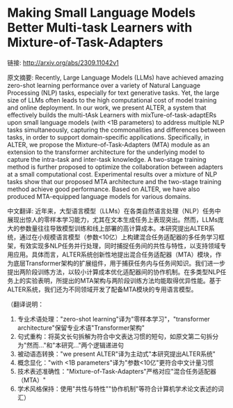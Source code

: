 # Making Small Language Models Better Multi-task Learners with Mixture-of-Task-Adapters

链接: http://arxiv.org/abs/2309.11042v1

原文摘要:
Recently, Large Language Models (LLMs) have achieved amazing zero-shot
learning performance over a variety of Natural Language Processing (NLP) tasks,
especially for text generative tasks. Yet, the large size of LLMs often leads
to the high computational cost of model training and online deployment. In our
work, we present ALTER, a system that effectively builds the multi-tAsk
Learners with mixTure-of-task-adaptERs upon small language models (with <1B
parameters) to address multiple NLP tasks simultaneously, capturing the
commonalities and differences between tasks, in order to support
domain-specific applications. Specifically, in ALTER, we propose the
Mixture-of-Task-Adapters (MTA) module as an extension to the transformer
architecture for the underlying model to capture the intra-task and inter-task
knowledge. A two-stage training method is further proposed to optimize the
collaboration between adapters at a small computational cost. Experimental
results over a mixture of NLP tasks show that our proposed MTA architecture and
the two-stage training method achieve good performance. Based on ALTER, we have
also produced MTA-equipped language models for various domains.

中文翻译:
近年来，大型语言模型（LLMs）在各类自然语言处理（NLP）任务中展现出惊人的零样本学习能力，尤其在文本生成任务上表现突出。然而，LLMs庞大的参数量往往导致模型训练和线上部署的高计算成本。本研究提出ALTER系统，通过在小规模语言模型（参数<10亿）上构建混合任务适配器的多任务学习框架，有效实现多NLP任务并行处理，同时捕捉任务间的共性与特性，以支持领域专用应用。具体而言，ALTER系统创新性地提出混合任务适配器（MTA）模块，作为底层Transformer架构的扩展组件，用于捕获任务内与任务间知识。我们进一步提出两阶段训练方法，以较小计算成本优化适配器间的协作机制。在多类型NLP任务上的实验表明，所提出的MTA架构与两阶段训练方法均能取得优异性能。基于ALTER系统，我们还为不同领域开发了配备MTA模块的专用语言模型。

（翻译说明：
1. 专业术语处理："zero-shot learning"译为"零样本学习"，"transformer architecture"保留专业术语"Transformer架构"
2. 句式重构：将英文长句拆解为符合中文表达习惯的短句，如原文第二句拆分为"然而..."和"本研究..."两个逻辑递进句
3. 被动语态转换："we present ALTER"译为主动式"本研究提出ALTER系统"
4. 概念显化："with <1B parameters"译为"参数<10亿"更符合中文计量习惯
5. 技术表述准确性："Mixture-of-Task-Adapters"严格对应"混合任务适配器（MTA）"
6. 学术风格保持：使用"共性与特性""协作机制"等符合计算机学术论文表述的词汇）
